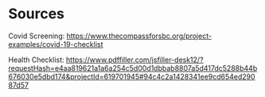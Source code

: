 # Sources

Covid Screening: <https://www.thecompassforsbc.org/project-examples/covid-19-checklist>

Health Checklist: <https://www.pdffiller.com/jsfiller-desk12/?requestHash=e4aa819621a1a6a254c5d00d1dbbab8807a5d417dc5288b44b676030e5dbd174&projectId=619701945#94c4c2a1428341ee9cd654ed29087d57>
